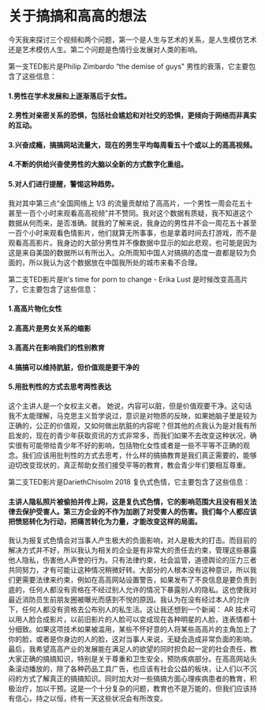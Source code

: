 # 关于搞搞和高高的想法
今天我来探讨三个视频和两个问题，第一个是人生与艺术的关系，是人生模仿艺术还是艺术模仿人生。第二个问题是色情行业发展对人类的影响。  

第一支TED影片是Philip Zimbardo “the demise of guys" 男性的衰落，它主要包含了这些信息：  
#### 1.男性在学术发展和上逐渐落后于女性。  
#### 2.男性对亲密关系的恐惧，包括社会尴尬和对社交的恐惧，更倾向于网络而非真实的互动。  
#### 3.兴奋成瘾，搞搞网站流量大，现在的男生平均每周看五十个或以上的高高视频。  
#### 4.不断的供给兴奋使男性的大脑以全新的方式数字化重组。  
#### 5.对人们进行提醒，警惕这种趋势。  

我对其中第三点“全国网络上 1/3 的流量贡献给了高高片，一个男性一周会花五十甚至一百个小时来观看高高视频”并不赞同。我对这个数据有质疑，我不知道这个数据从何而来，是否准确。就我的了解来说，我身边的男性并不会一周花五十甚至一百个小时来观看色情影片，他们就算无所事事，也是拿着时间去打游戏，而不是观看高高影片。我身边的大部分男性并不像数据中显示的如此悲观，也可能是因为这是来自美国的数据所以有所出入。众所周知中国人对搞搞的态度一直都是较为负面的，所以我认为这个数据放在中国我所处的城市来看不合理。  

第二支TED影片是It's time for porn to change - Erika Lust 是时候改变高高片了，它主要包含了这些信息：  
#### 1.高高片物化女性  
#### 2.高高片是男女关系的缩影
#### 3.高高片在影响我们的性别教育
#### 4.搞搞可以维持肮脏，但价值观是要干净的
#### 5.用批判性的方式去思考两性表达
这个主讲人是一个女权主义者。 她说，内容可以脏，但是价值观要干净。这句话我不太能理解，马克思主义哲学说过，意识是对物质的反映，如果她脑子里是较为正确的，公正的价值观，又如何做出肮脏的内容呢？但其他的点我认为是对我有所启发的，现在的青少年获取资讯的方式非常多，而我们如果不去改变这种状况，确实很有可能带给青少年不好的影响，包括物化女性或者是一些不平等不正确的观念。我们应该用批判性的方式去思考，什么样的搞搞教育是我们真正需要的，能够迫切改变现状的，真正帮助女孩们接受平等的教育，教会青少年们要相互尊重。  

第二支TED影片是DariethChisolm 2018 复仇式色情，它主要包含了这些信息：
#### 主讲人隐私照片被偷拍并传上网，这是复仇式色情，它的影响范围大且没有相关法律去保护受害人。第三方企业的不作为加剧了对受害人的伤害。我们每个人都应该把愤怒转化为行动，把痛苦转化为力量，才能改变这样的局面。  

我认为报复式色情会对当事人产生极大的负面影响，对人是极大的打击。而目前的解决方式并不好，所以我认为相关的企业是有非常大的责任去约束，管理这些暴露他人隐私，伤害他人声誉的行为。只有法律约束，社会监管，道德舆论的压力三者共同努力，才有可能让这种情况稍微好转。大部分的人根本没有这种意识，所以我们更需要法律来约束，例如在高高网站设置警告，如果发布了不良信息是要负责到底的，任何人都没有资格在不经过别人允许的情况下暴露别人的隐私。这也使我对最近消防员生前朋友圈被曝光而感到不悦的原因。我认为在没有经过本人的允许下，任何人都没有资格去公布别人的私生活。这让我还想到一个新闻： AR 技术可以用人脸合成影片，以前旧影片的人脸可以变成现在各种明星的人脸，连表情都十分细致。如果这项技术如果被滥用，某些不怀好意的人将某些高高片的主角加上了你的脸，或者是你身边的人的脸，这对当事人来说，无疑会造成非常负面的影响。  
最后，我希望高高产业的发展能在满足人的欲望的同时担负起一定的社会责任，教大家正确的搞搞知识，特别是关于尊重和卫生安全，预防疾病部分。在高高网站头条滚动播放的，除了各种药品工具广告，也应该有社会公益的板块，让人们以不沉闷的方式了解真正的搞搞知识。同时加大对一些搞搞方面心理疾病患者的教育，积极治疗，加以干预。这是一个十分复杂的问题，教育也不是万能的，但我们应该持有信心，持之以恒，终有一天这些状况会有所改变。
